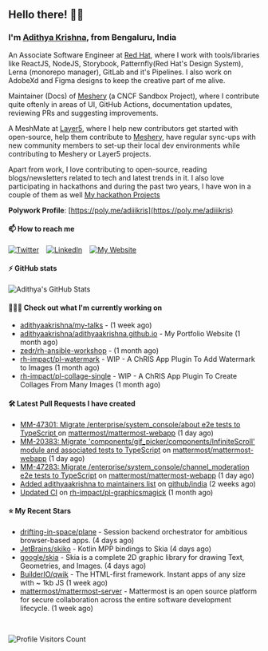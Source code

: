 ## Hello there! 👋🏻
  
### I'm [Adithya Krishna](https://adithyaakrishna.github.io/), from <b>Bengaluru, India</b></br>

An Associate Software Engineer at [Red Hat](https://www.redhat.com), where I work with tools/libraries like ReactJS, NodeJS, Storybook, Patternfly(Red Hat's Design System), Lerna (monorepo manager), GitLab and it's Pipelines. I also work on AdobeXd and Figma designs to keep the creative part of me alive.

Maintainer (Docs) of [Meshery](https://github.com/meshery) (a CNCF Sandbox Project), where I contribute quite oftenly in areas of UI, GitHub Actions, documentation updates, reviewing PRs and suggesting improvements.

A MeshMate at [Layer5](https://layer5.io), where I help new contributors get started with open-source, help them contribute to [Meshery](https://github.com/meshery), have regular sync-ups with new community members to set-up their local dev environments while contributing to Meshery or Layer5 projects.

Apart from work, I love contributing to open-source, reading blogs/newsletters related to tech and latest trends in it. I also love participating in hackathons and during the past two years, I have won in a couple of them as well [My hackathon Projects](http://bit.ly/adikris-hackathons)

**Polywork Profile**: [https://poly.me/adiiikris](https://poly.me/adiiikris)

#### 📫 How to reach me

[![Twitter](https://img.shields.io/badge/-@adii_kris-%231DA1F2?style=for-the-badge&logo=twitter&logoColor=ffffff)](https://twitter.com/adii_kris) &ensp;
[![LinkedIn](https://img.shields.io/badge/-Adithya%20Krishna-%230A67C3?style=for-the-badge&logo=linkedin&logoColor=ffffff)](https://www.linkedin.com/in/adiiikris/) &ensp;
[![My Website](https://img.shields.io/badge/-My%20Website-%230A67C3?style=for-the-badge)](https://adithyaakrishna.github.io/)


#### ⚡️ GitHub stats

![Adithya's GitHub Stats](https://github-readme-stats.vercel.app/api?username=adithyaakrishna&show_icons=true&hide_border=true&title_color=fff&icon_color=79ff97&text_color=9f9f9f&bg_color=151515)



#### 🧑🏻‍💻 Check out what I'm currently working on

- [adithyaakrishna/my-talks](https://github.com/adithyaakrishna/my-talks) -  (1 week ago)
- [adithyaakrishna/adithyaakrishna.github.io](https://github.com/adithyaakrishna/adithyaakrishna.github.io) - My Portfolio Website (1 month ago)
- [zedr/rh-ansible-workshop](https://github.com/zedr/rh-ansible-workshop) -  (1 month ago)
- [rh-impact/pl-watermark](https://github.com/rh-impact/pl-watermark) - WIP - A ChRIS App Plugin To Add Watermark to Images (1 month ago)
- [rh-impact/pl-collage-single](https://github.com/rh-impact/pl-collage-single) - WIP - A ChRIS App Plugin To Create Collages From Many Images (1 month ago)

#### 🛠 Latest Pull Requests I have created

- [MM-47301: Migrate /enterprise/system_console/about e2e tests to TypeScript ](https://github.com/mattermost/mattermost-webapp/pull/11377) on [mattermost/mattermost-webapp](https://github.com/mattermost/mattermost-webapp) (1 day ago)
- [MM-20383: Migrate &#39;components/gif_picker/components/InfiniteScroll&#39; module and associated tests to TypeScript](https://github.com/mattermost/mattermost-webapp/pull/11376) on [mattermost/mattermost-webapp](https://github.com/mattermost/mattermost-webapp) (1 day ago)
- [MM-47283: Migrate /enterprise/system_console/channel_moderation e2e tests to TypeScript](https://github.com/mattermost/mattermost-webapp/pull/11375) on [mattermost/mattermost-webapp](https://github.com/mattermost/mattermost-webapp) (1 day ago)
- [Added adithyaakrishna to maintainers list](https://github.com/github/india/pull/1015) on [github/india](https://github.com/github/india) (2 weeks ago)
- [Updated CI](https://github.com/rh-impact/pl-graphicsmagick/pull/3) on [rh-impact/pl-graphicsmagick](https://github.com/rh-impact/pl-graphicsmagick) (1 month ago)

#### ⭐ My Recent Stars

- [drifting-in-space/plane](https://github.com/drifting-in-space/plane) - Session backend orchestrator for ambitious browser-based apps. (4 days ago)
- [JetBrains/skiko](https://github.com/JetBrains/skiko) - Kotlin MPP bindings to Skia (4 days ago)
- [google/skia](https://github.com/google/skia) - Skia is a complete 2D graphic library for drawing Text, Geometries, and Images. (4 days ago)
- [BuilderIO/qwik](https://github.com/BuilderIO/qwik) - The HTML-first framework. Instant apps of any size with ~ 1kb JS (1 week ago)
- [mattermost/mattermost-server](https://github.com/mattermost/mattermost-server) - Mattermost is an open source platform for secure collaboration across the entire software development lifecycle. (1 week ago)

<br> 

![Profile Visitors Count](https://profile-counter.glitch.me/adithyaakrishna/count.svg)
